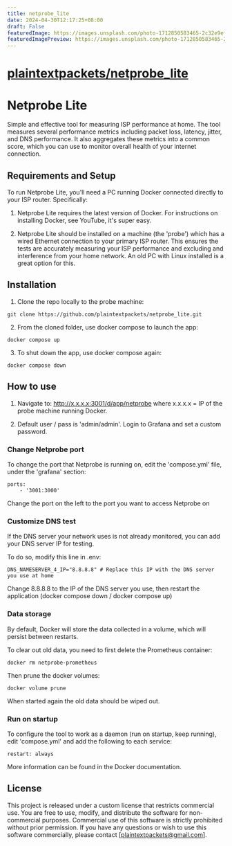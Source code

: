 ```yaml
---
title: netprobe_lite
date: 2024-04-30T12:17:25+08:00
draft: False
featuredImage: https://images.unsplash.com/photo-1712850583465-2c32e9ef1a98?ixid=M3w0NjAwMjJ8MHwxfHJhbmRvbXx8fHx8fHx8fDE3MTQ0NTA1ODJ8&ixlib=rb-4.0.3
featuredImagePreview: https://images.unsplash.com/photo-1712850583465-2c32e9ef1a98?ixid=M3w0NjAwMjJ8MHwxfHJhbmRvbXx8fHx8fHx8fDE3MTQ0NTA1ODJ8&ixlib=rb-4.0.3
---
```


# [plaintextpackets/netprobe_lite](https://github.com/plaintextpackets/netprobe_lite)

# Netprobe Lite

Simple and effective tool for measuring ISP performance at home. The tool measures several performance metrics including packet loss, latency, jitter, and DNS performance. It also aggregates these metrics into a common score, which you can use to monitor overall health of your internet connection.

## Requirements and Setup

To run Netprobe Lite, you'll need a PC running Docker connected directly to your ISP router. Specifically:

1. Netprobe Lite requires the latest version of Docker. For instructions on installing Docker, see YouTube, it's super easy.

2. Netprobe Lite should be installed on a machine (the 'probe') which has a wired Ethernet connection to your primary ISP router. This ensures the tests are accurately measuring your ISP performance and excluding and interference from your home network. An old PC with Linux installed is a great option for this.

## Installation

1. Clone the repo locally to the probe machine:

```
git clone https://github.com/plaintextpackets/netprobe_lite.git
```

2. From the cloned folder, use docker compose to launch the app:

```
docker compose up
```

3. To shut down the app, use docker compose again:

```
docker compose down
```

## How to use

1. Navigate to: http://x.x.x.x:3001/d/app/netprobe where x.x.x.x = IP of the probe machine running Docker.

2. Default user / pass is 'admin/admin'. Login to Grafana and set a custom password.

### Change Netprobe port

To change the port that Netprobe is running on, edit the 'compose.yml' file, under the 'grafana' section:

```    
ports:
    - '3001:3000'
```

Change the port on the left to the port you want to access Netprobe on

### Customize DNS test

If the DNS server your network uses is not already monitored, you can add your DNS server IP for testing.

To do so, modify this line in .env:

```
DNS_NAMESERVER_4_IP="8.8.8.8" # Replace this IP with the DNS server you use at home
```

Change 8.8.8.8 to the IP of the DNS server you use, then restart the application (docker compose down / docker compose up)

### Data storage

By default, Docker will store the data collected in a volume, which will persist between restarts.

To clear out old data, you need to first delete the Prometheus container:

```
docker rm netprobe-prometheus
```

Then prune the docker volumes:

```
docker volume prune
```

When started again the old data should be wiped out.

### Run on startup

To configure the tool to work as a daemon (run on startup, keep running), edit 'compose.yml' and add the following to each service:

```
restart: always
```

More information can be found in the Docker documentation.

## License

This project is released under a custom license that restricts commercial use. You are free to use, modify, and distribute the software for non-commercial purposes. Commercial use of this software is strictly prohibited without prior permission. If you have any questions or wish to use this software commercially, please contact [plaintextpackets@gmail.com].
